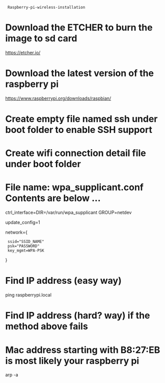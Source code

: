      Raspberry-pi-wireless-installation
# Download the ETCHER to burn the image to sd card
https://etcher.io/
# Download the latest version of the raspberry pi
https://www.raspberrypi.org/downloads/raspbian/
# Create empty file named ssh under boot folder to enable SSH support
# Create wifi connection detail file under boot folder
# File name: wpa_supplicant.conf Contents are below ...

ctrl_interface=DIR=/var/run/wpa_supplicant GROUP=netdev

update_config=1


network={

     ssid="SSID_NAME"
     psk="PASSWORD"
     key_mgmt=WPA-PSK
}

# Find IP address (easy way)
ping raspberrypi.local
# Find IP address (hard? way) if the method above fails
# Mac address starting with B8:27:EB is most likely your raspberry pi
arp -a
